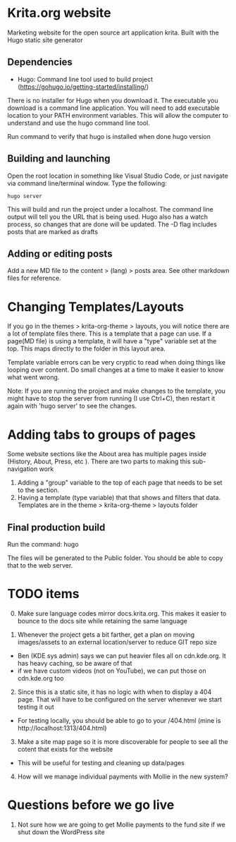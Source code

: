 # Krita.org website

Marketing website for the open source art application krita. Built with the Hugo static site generator

## Dependencies

- Hugo: Command line tool used to build project (https://gohugo.io/getting-started/installing/)

There is no installer for Hugo when you download it. The executable you download is a command line application. You will need to add executable location to your PATH environment variables. This will allow the computer to understand and use the hugo command line tool.

Run command to verify that hugo is installed when done
    hugo version


## Building and launching

Open the root location in something like Visual Studio Code, or just navigate via command line/terminal window. Type the following:

    hugo server

This will build and run the project under a localhost. The command line output will tell you the URL that is being used. Hugo also has a watch process, so changes that are done will be updated. The -D flag includes posts that are marked as drafts

## Adding or editing posts

Add a new MD file to the content > (lang) > posts area. See other markdown files for reference.

# Changing Templates/Layouts

If you go in the themes > krita-org-theme > layouts, you will notice there are a lot of template files there. This is a template that a page can use. If a page(MD file) is using a template, it will have a "type" variable set at the top. This maps directly to the folder in this layout area.

Template variable errors can be very cryptic to read when doing things like looping over content. Do small changes at a time to make it easier to know what went wrong.

Note: If you are running the project and make changes to the template, you might have to stop the server from running (I use Ctrl+C), then restart it again with 'hugo server' to see the changes.

# Adding tabs to groups of pages

Some website sections like the About area has multiple pages inside (History, About, Press, etc ). There are two parts to making this sub-navigation work
1. Adding a "group" variable to the top of each page that needs to be set to the section.
2. Having a template (type variable) that that shows and filters that data. Templates are in the theme > krita-org-theme > layouts folder



## Final production build

Run the command: 
    hugo

The files will be generated to the Public folder. You should be able to copy that to the web server.


# TODO items
0. Make sure language codes mirror docs.krita.org. This makes it easier to bounce to the docs site while retaining the same language

1. Whenever the project gets a bit farther, get a plan on moving images/assets to an external location/server to reduce GIT repo size
- Ben (KDE sys admin) says we can put heavier files all on cdn.kde.org. It has heavy caching, so be aware of that
- if we have custom videos (not on YouTube), we can put those on cdn.kde.org too

2. Since this is a static site, it has no logic with when to display a 404 page. That will have to be configured on the server whenever we start testing it out
- For testing locally, you should be able to go to your /404.html (mine is http://localhost:1313/404.html)

3. Make a site map page so it is more discoverable for people to see all the cotent that exists for the website
- This will be useful for testing and cleaning up data/pages

4. How will we manage individual payments with Mollie in the new system?

# Questions before we go live
1. Not sure how we are going to get Mollie payments to the fund site if we shut down the WordPress site


